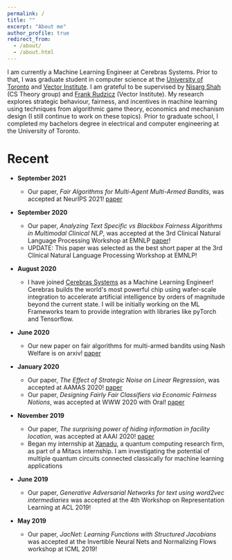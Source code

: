 ```yaml
---
permalink: /
title: ""
excerpt: "About me"
author_profile: true
redirect_from: 
  - /about/
  - /about.html
---
```


I am currently a Machine Learning Engineer at Cerebras Systems. Prior to that, I was graduate student in computer science at the [University of Toronto](https://web.cs.toronto.edu) and [Vector Institute](https://vectorinstitute.ai/).
I am grateful to be supervised by [Nisarg Shah](http://www.cs.toronto.edu/~nisarg/) \(CS Theory group\) and [Frank Rudzicz](http://www.cs.toronto.edu/~frank/) \(Vector Institute\). 
My research explores strategic behaviour, fairness, and incentives in machine learning using techniques from algorithmic game theory, economics and mechanism design (I still continue to work on these topics). 
Prior to graduate school, I completed my bachelors degree in electrical and computer engineering at the University of Toronto.

Recent 
======
* **September 2021**
  * Our paper, *Fair Algorithms for Multi-Agent Multi-Armed Bandits*, was accepted at NeurIPS 2021! [paper](https://safwanhossain.github.io/files/fairMAB.pdf)
  
* **September 2020**
  * Our paper, *Analyzing Text Specific vs Blackbox Fairness Algorithms in Multimodal Clinical NLP*, was accepted at the 3rd Clinical Natural Language Processing Workshop at EMNLP [paper](https://safwanhossain.github.io/files/clinical_nlp.pdf)!
  * UPDATE: This paper was selected as the best short paper at the 3rd Clinical Natural Language Processing Workshop at EMNLP!
  
* **August 2020**
    * I have joined [Cerebras Systems](https://www.cerebras.net/) as a Machine Learning Engineer! Cerebras builds the world's most powerful chip using wafer-scale integration to accelerate artificial intelligence by orders of magnitude beyond the current state. I will be initially working on the ML Frameworks team to provide integration with libraries like pyTorch and Tensorflow. 
    
* **June 2020**
    * Our new paper on fair algorithms for multi-armed bandits using Nash Welfare is on arxiv! [paper](https://www.cs.toronto.edu/~nisarg/papers/fairMAB.pdf)
    
* **January 2020**
    * Our paper, *The Effect of Strategic Noise on Linear Regression*, was accepted at AAMAS 2020! [paper](https://safwanhossain.github.io/files/equilibria_linreg.pdf)
    * Our paper, *Designing Fairly Fair Classifiers via Economic Fairness Notions*, was accepted at WWW 2020 with Oral! [paper](https://safwanhossain.github.io/files/envy_equity.pdf)
    
* **November 2019**
    * Our paper, *The surprising power of hiding information in facility location*, was accepted at AAAI 2020! [paper](https://safwanhossain.github.io/files/hiding.pdf)
    * Began my internship at [Xanadu](https://www.xanadu.ai/), a quantum computing research firm, as part of a Mitacs internship. I am investigating the potential of multiple quantum circuits connected classically for machine learning applications
* **June 2019**
    * Our paper, *Generative Adversarial Networks for text using word2vec intermediaries* was accepted at the 4th Workshop on Representation Learning at ACL 2019!
* **May 2019**
    * Our paper, *JacNet: Learning Functions with Structured Jacobians* was accepted at the Invertible Neural Nets and Normalizing Flows workshop at ICML 2019!

